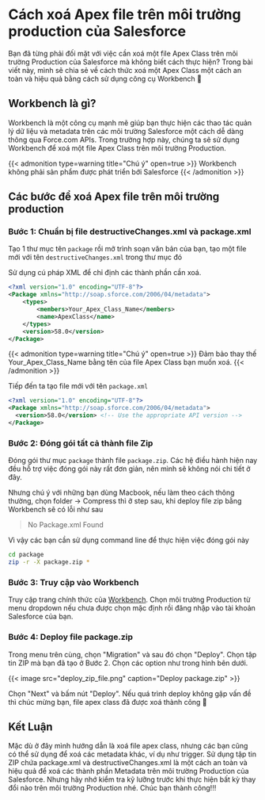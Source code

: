 # Cách xoá Apex file trên môi trường production của Salesforce

Bạn đã từng phải đối mặt với việc cần xoá một file Apex Class trên môi trường Production của Salesforce mà không biết cách thực hiện? Trong bài viết này, mình sẽ chia sẻ về cách thức xoá một Apex Class một cách an toàn và hiệu quả bằng cách sử dụng công cụ Workbench 💪

## Workbench là gì?
Workbench là một công cụ mạnh mẽ giúp bạn thực hiện các thao tác quản lý dữ liệu và metadata trên các môi trường Salesforce một cách dễ dàng thông qua Force.com APIs. Trong trường hợp này, chúng ta sẽ sử dụng Workbench để xoá một file Apex Class trên môi trường Production.

{{< admonition type=warning title="Chú ý" open=true >}}
Workbench không phải sản phẩm được phát triển bới Salesforce
{{< /admonition >}}

## Các bước để xoá Apex file trên môi trường production
### Bước 1: Chuẩn bị file destructiveChanges.xml và package.xml
Tạo 1 thư mục tên `package` rồi mở trình soạn văn bản của bạn, tạo một file mới với tên `destructiveChanges.xml` trong thư mục đó

Sử dụng cú pháp XML để chỉ định các thành phần cần xoá.

```xml
<?xml version="1.0" encoding="UTF-8"?>
<Package xmlns="http://soap.sforce.com/2006/04/metadata">
    <types>
        <members>Your_Apex_Class_Name</members>
        <name>ApexClass</name>
    </types>
    <version>58.0</version>
</Package>
```

{{< admonition type=warning title="Chú ý" open=true >}}
Đảm bảo thay thế Your_Apex_Class_Name bằng tên của file Apex Class bạn muốn xoá.
{{< /admonition >}}

Tiếp đến ta tạo file mới với tên `package.xml`

```xml
<?xml version="1.0" encoding="UTF-8"?>
<Package xmlns="http://soap.sforce.com/2006/04/metadata">
  <version>58.0</version> <!-- Use the appropriate API version -->
</Package>
```

### Bước 2: Đóng gói tất cả thành file Zip
Đóng gói thư mục `package` thành file `package.zip`. Các hệ điều hành hiện nay đều hỗ trợ việc đóng gói này rất đơn giản, nên mình sẽ không nói chi tiết ở đây.

Nhưng chú ý với những bạn dùng Macbook, nếu làm theo cách thông thường, chọn folder -> Compress thì ở step sau, khi deploy file zip bằng Workbench sẽ có lỗi như sau

> No Package.xml Found

Vì vậy các bạn cần sử dụng command line để thực hiện việc đóng gói này

```bash
cd package
zip -r -X package.zip *
```

### Bước 3: Truy cập vào Workbench
Truy cập trang chính thức của [Workbench](https://workbench.developerforce.com/). Chọn môi trường Production từ menu dropdown nếu chưa được chọn mặc định rồi đăng nhập vào tài khoản Salesforce của bạn.

### Bước 4: Deploy file package.zip
Trong menu trên cùng, chọn "Migration" và sau đó chọn "Deploy".
Chọn tập tin ZIP mà bạn đã tạo ở Bước 2. Chọn các option như trong hình bên dưới.

{{< image src="deploy_zip_file.png" caption="Deploy package.zip" >}}

Chọn "Next" và bấm nút "Deploy".
Nếu quá trình deploy không gặp vấn đề thì chúc mừng bạn, file apex class đã được xoá thành công 🙌

## Kết Luận
Mặc dù ở đây mình hướng dẫn là xoá file apex class, nhưng các bạn cũng có thể sử dụng để xoá các metadata khác, ví dụ như trigger.
Sử dụng tập tin ZIP chứa package.xml và destructiveChanges.xml là một cách an toàn và hiệu quả để xoá các thành phần Metadata trên môi trường Production của Salesforce.
Nhưng hãy nhớ kiểm tra kỹ lưỡng trước khi thực hiện bất kỳ thay đổi nào trên môi trường Production nhé.
Chúc bạn thành công!!!

